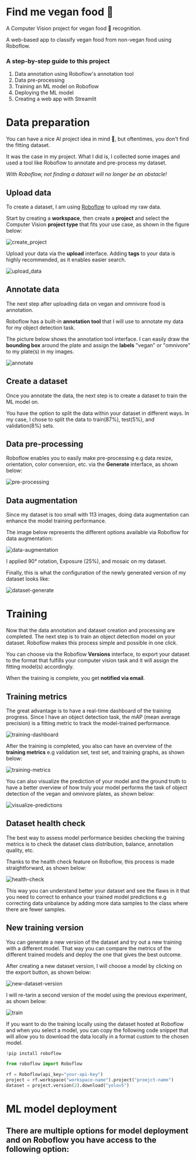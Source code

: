 # Find me vegan food 👀 
A Computer Vision project for vegan food 🌱 recognition. 

A web-based app to classify vegan food from non-vegan food using Roboflow. 

### A step-by-step guide to this project 
1. Data annotation using Roboflow's annotation tool
2. Data pre-processing
3. Training an ML model on Roboflow
4. Deploying the ML model
5. Creating a web app with Streamlit 


# Data preparation 

You can have a nice AI project idea in mind 🚀, but oftentimes, you don't find the fitting dataset. 

It was the case in my project. What I did is, I collected some images and used a tool like Roboflow to annotate and pre-process my dataset.

*With Roboflow, not finding a dataset will no longer be an obstacle!*

## Upload data 

To create a dataset, I am using [Roboflow](https://app.roboflow.com/) to upload my raw data. 

Start by creating a **workspace**, then create a **project** and select the Computer Vision **project type** that fits your use case, as shown in the figure below: 

![create_project](/docs/create-project.png)

Upload your data via the **upload** interface. Adding **tags** to your data is highly recommended, as it enables easier search. 

![upload_data](/docs/uploaded-data.png)

## Annotate data 

The next step after uploading data on vegan and omnivore food is annotation. 

Roboflow has a built-in **annotation tool** that I will use to annotate my data for my object detection task. 

The picture below shows the annotation tool interface. I can easily draw the **bounding box** around the plate and assign the **labels** "vegan" or "omnivore" to my plate(s) in my images. 

![annotate](/docs/annotate.png)

## Create a dataset 

Once you annotate the data, the next step is to create a dataset to train the ML model on. 

You have the option to split the data within your dataset in different ways. In my case, I chose to split the data to train(87%), test(5%), and validation(8%) sets. 

## Data pre-processing 

Roboflow enables you to easily make pre-processing e.g data resize, orientation, color conversion, etc. via the **Generate** interface, as shown below: 

![pre-processing](/docs/pre-processing.png)

## Data augmentation 

Since my dataset is too small with 113 images, doing data augmentation can enhance the model training performance.

The image below represents the different options available via Roboflow for data augmentation: 

![data-augmentation](/docs/augmentation.png)

I applied 90° rotation, Exposure (25%), and mosaic on my dataset. 

Finally, this is what the configuration of the newly generated version of my dataset looks like: 

![dataset-generate](/docs/dataset-config.png)

# Training 

Now that the data annotation and dataset creation and processing are completed. The next step is to train an object detection model on your dataset. Roboflow makes this process simple and possible in one click.

You can choose via the Roboflow **Versions** interface, to export your dataset to the format that fulfills your computer vision task and it will assign the fitting model(s) accordingly. 

When the training is complete, you get **notified via email**. 

## Training metrics
The great advantage is to have a real-time dashboard of the training progress. 
Since I have an object detection task, the mAP (mean average precision) is a fitting metric to track the model-trained performance. 

![training-dashboard](/docs/training.gif)

After the training is completed, you also can have an overview of the **training metrics** e.g validation set, test set, and training graphs, as shown below: 

![training-metrics](/docs/train-metrics.png)

You can also visualize the prediction of your model and the ground truth to have a better overview of how truly your model performs the task of object detection of the vegan and omnivore plates, as shown below: 

![visualize-predictions](/docs/predictions.gif)


## Dataset health check 

The best way to assess model performance besides checking the training metrics is to check the dataset class distribution, balance, annotation quality, etc. 

Thanks to the health check feature on Roboflow, this process is made straightforward, as shown below: 

![health-check](/docs/health-check.gif)

This way you can understand better your dataset and see the flaws in it that you need to correct to enhance your trained model predictions e.g correcting data unbalance by adding more data samples to the class where there are fewer samples.

## New training version 

You can generate a new version of the dataset and try out a new training with a different model. That way you can compare the metrics of the different trained models and deploy the one that gives the best outcome. 

After creating a new dataset version, I will choose a  model by clicking on the export button, as shown below: 

![new-dataset-version](/docs/new-version.png)

I will re-tarin a second version of the model using the previous experiment, as shown below: 

![train](/docs/train-with-previous.png)

If you want to do the training locally using the dataset hosted at Roboflow and when you select a model, you can copy the following code snippet that will allow you to download the data locally in a format custom to the chosen model. 

````python 
!pip install roboflow

from roboflow import Roboflow

rf = Roboflow(api_key="your-api-key")
project = rf.workspace("workspace-name").project("proejct-name")
dataset = project.version(2).download("yolov5")
````

# ML model deployment 

There are multiple options for model deployment and on Roboflow you have access to the following option: 
- 

